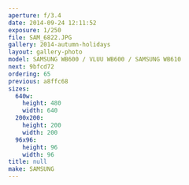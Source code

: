 ```yaml
---
aperture: f/3.4
date: 2014-09-24 12:11:52
exposure: 1/250
file: SAM_6822.JPG
gallery: 2014-autumn-holidays
layout: gallery-photo
model: SAMSUNG WB600 / VLUU WB600 / SAMSUNG WB610
next: 9bfcd72
ordering: 65
previous: a8ffc68
sizes:
  640w:
    height: 480
    width: 640
  200x200:
    height: 200
    width: 200
  96x96:
    height: 96
    width: 96
title: null
make: SAMSUNG
---
```

